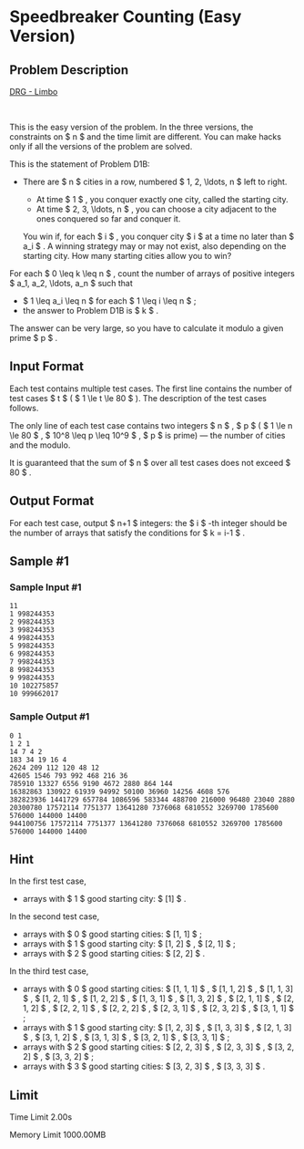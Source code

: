 # Speedbreaker Counting (Easy Version)

## Problem Description

[DRG - Limbo](https://soundcloud.com/drg72711/limbo)

⠀



This is the easy version of the problem. In the three versions, the constraints on $ n $ and the time limit are different. You can make hacks only if all the versions of the problem are solved.

This is the statement of Problem D1B:

- There are $ n $ cities in a row, numbered $ 1, 2, \ldots, n $ left to right.
  - At time $ 1 $ , you conquer exactly one city, called the starting city.
  - At time $ 2, 3, \ldots, n $ , you can choose a city adjacent to the ones conquered so far and conquer it.
  
  You win if, for each $ i $ , you conquer city $ i $ at a time no later than $ a_i $ . A winning strategy may or may not exist, also depending on the starting city. How many starting cities allow you to win?

For each $ 0 \leq k \leq n $ , count the number of arrays of positive integers $ a_1, a_2, \ldots, a_n $ such that

- $ 1 \leq a_i \leq n $ for each $ 1 \leq i \leq n $ ;
- the answer to Problem D1B is $ k $ .

The answer can be very large, so you have to calculate it modulo a given prime $ p $ .

## Input Format

Each test contains multiple test cases. The first line contains the number of test cases $ t $ ( $ 1 \le t \le 80 $ ). The description of the test cases follows.

The only line of each test case contains two integers $ n $ , $ p $ ( $ 1 \le n \le 80 $ , $ 10^8 \leq p \leq 10^9 $ , $ p $ is prime) — the number of cities and the modulo.

It is guaranteed that the sum of $ n $ over all test cases does not exceed $ 80 $ .

## Output Format

For each test case, output $ n+1 $ integers: the $ i $ -th integer should be the number of arrays that satisfy the conditions for $ k = i-1 $ .

## Sample #1

### Sample Input #1

```
11
1 998244353
2 998244353
3 998244353
4 998244353
5 998244353
6 998244353
7 998244353
8 998244353
9 998244353
10 102275857
10 999662017
```

### Sample Output #1

```
0 1 
1 2 1 
14 7 4 2 
183 34 19 16 4 
2624 209 112 120 48 12 
42605 1546 793 992 468 216 36 
785910 13327 6556 9190 4672 2880 864 144 
16382863 130922 61939 94992 50100 36960 14256 4608 576 
382823936 1441729 657784 1086596 583344 488700 216000 96480 23040 2880 
20300780 17572114 7751377 13641280 7376068 6810552 3269700 1785600 576000 144000 14400 
944100756 17572114 7751377 13641280 7376068 6810552 3269700 1785600 576000 144000 14400
```

## Hint

In the first test case,

- arrays with $ 1 $ good starting city: $ [1] $ .

In the second test case,

- arrays with $ 0 $ good starting cities: $ [1, 1] $ ;
- arrays with $ 1 $ good starting city: $ [1, 2] $ , $ [2, 1] $ ;
- arrays with $ 2 $ good starting cities: $ [2, 2] $ .

In the third test case,

- arrays with $ 0 $ good starting cities: $ [1, 1, 1] $ , $ [1, 1, 2] $ , $ [1, 1, 3] $ , $ [1, 2, 1] $ , $ [1, 2, 2] $ , $ [1, 3, 1] $ , $ [1, 3, 2] $ , $ [2, 1, 1] $ , $ [2, 1, 2] $ , $ [2, 2, 1] $ , $ [2, 2, 2] $ , $ [2, 3, 1] $ , $ [2, 3, 2] $ , $ [3, 1, 1] $ ;
- arrays with $ 1 $ good starting city: $ [1, 2, 3] $ , $ [1, 3, 3] $ , $ [2, 1, 3] $ , $ [3, 1, 2] $ , $ [3, 1, 3] $ , $ [3, 2, 1] $ , $ [3, 3, 1] $ ;
- arrays with $ 2 $ good starting cities: $ [2, 2, 3] $ , $ [2, 3, 3] $ , $ [3, 2, 2] $ , $ [3, 3, 2] $ ;
- arrays with $ 3 $ good starting cities: $ [3, 2, 3] $ , $ [3, 3, 3] $ .

## Limit



Time Limit
2.00s

Memory Limit
1000.00MB